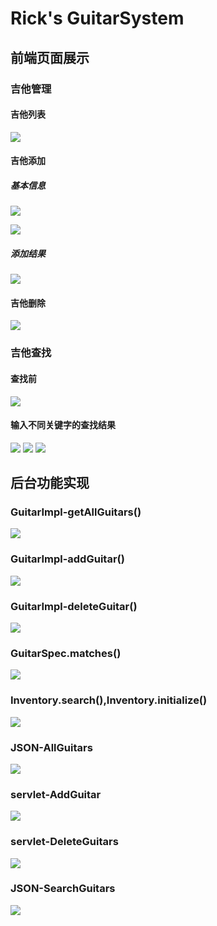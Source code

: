 # Rick's GuitarSystem

## 前端页面展示

### 吉他管理

#### 吉他列表

![](http://r.photo.store.qq.com/psb?/fc7abdff-20dd-4da1-b830-d134f07a8321/C4*SOJ1SFdp6GfO8QiMEwiCiQkNhWbzMIOMNXEB8Z4g!/o/dAQBAAAAAAAA&ek=1&kp=1&pt=0&bo=PQSAAhYFAAMFCIA!&sce=50-0-0&rf=viewer_311)

#### 吉他添加

##### 基本信息
![](http://r.photo.store.qq.com/psb?/fc7abdff-20dd-4da1-b830-d134f07a8321/2TEnsUolZ5600zjzNOWR26.*8TBvziMdrZTR663qorc!/o/dAgBAAAAAAAA&ek=1&kp=1&pt=0&bo=PASAAhUFAAMFCII!&sce=50-0-0&rf=viewer_311)

![](http://r.photo.store.qq.com/psb?/fc7abdff-20dd-4da1-b830-d134f07a8321/Ok0jV*xvjoyeUiZTwOfKZ8.aYxKPlQfaL77UUK8**uo!/o/dAgBAAAAAAAA&ek=1&kp=1&pt=0&bo=PgSAAhcFAAMFCII!&sce=50-0-0&rf=viewer_311)

##### 添加结果
![](http://r.photo.store.qq.com/psb?/fc7abdff-20dd-4da1-b830-d134f07a8321/1mD0OzUz5yChjl1a.5XJyCpau9ZcJfRy4h9CGrKy71I!/o/dAQBAAAAAAAA&ek=1&kp=1&pt=0&bo=PQSAAhYFAAMFCIA!&sce=50-0-0&rf=viewer_311)

#### 吉他删除

![](http://r.photo.store.qq.com/psb?/fc7abdff-20dd-4da1-b830-d134f07a8321/gwo2x.C9FdYOHx2lvSpnlJin7jTWmbAaySJ6hbAPxvE!/o/dAgBAAAAAAAA&ek=1&kp=1&pt=0&bo=PgSAAhcFAAMFCII!&sce=50-0-0&rf=viewer_311)


### 吉他查找

#### 查找前
![](http://r.photo.store.qq.com/psb?/fc7abdff-20dd-4da1-b830-d134f07a8321/Gr9KtYFgv6JEeUPmdBm9VUm*ikUNdjgH6221xBYn1co!/o/dFkBAAAAAAAA&ek=1&kp=1&pt=0&bo=PASAAhUFAAMFCII!&sce=50-0-0&rf=viewer_311)

#### 输入不同关键字的查找结果
![](http://r.photo.store.qq.com/psb?/fc7abdff-20dd-4da1-b830-d134f07a8321/H0eRa5O8XaUg9c4nkT8WskZPRsSVld3NwPXVgYkKULw!/o/dAgBAAAAAAAA&ek=1&kp=1&pt=0&bo=OwSAAhQFAAMFCIQ!&sce=50-0-0&rf=viewer_311)
![](http://r.photo.store.qq.com/psb?/fc7abdff-20dd-4da1-b830-d134f07a8321/BPalQivVEyu4zM*Y5ouiVFic2pcy0c9d.1p7f.xPwiA!/o/dAgBAAAAAAAA&ek=1&kp=1&pt=0&bo=OwSAAhQFAAMFCIQ!&sce=50-0-0&rf=viewer_311)
![](http://r.photo.store.qq.com/psb?/fc7abdff-20dd-4da1-b830-d134f07a8321/.Vi3C9mAaeQngD64bo6bO0aeZorUehzYXaD4aCsReJE!/o/dAgBAAAAAAAA&ek=1&kp=1&pt=0&bo=PgSAAhcFAAMFCII!&sce=50-0-0&rf=viewer_311)


## 后台功能实现

### GuitarImpl-getAllGuitars()
![](http://r.photo.store.qq.com/psb?/fc7abdff-20dd-4da1-b830-d134f07a8321/x0W4Gd5hLRvhSfAc5MRlbqAIOEff0j*PUZjMyhgz5HU!/o/dGcAAAAAAAAA&ek=1&kp=1&pt=0&bo=QQSAAhsFAAMFCPE!&sce=50-0-0&rf=viewer_311)

### GuitarImpl-addGuitar()
![](http://r.photo.store.qq.com/psb?/fc7abdff-20dd-4da1-b830-d134f07a8321/YbPW6*kM79XxUTdInUTuupyMj0dvdS7sace5KDdXk1c!/o/dAgBAAAAAAAA&ek=1&kp=1&pt=0&bo=QASAAhkFAAMFCPI!&sce=50-0-0&rf=viewer_311)

### GuitarImpl-deleteGuitar()
![](http://r.photo.store.qq.com/psb?/fc7abdff-20dd-4da1-b830-d134f07a8321/BngDON8PVDckx3y4x6rqw2.TgebEbVtyMRtwH7SELMA!/o/dAgBAAAAAAAA&ek=1&kp=1&pt=0&bo=QASAAhoFAAMFCPE!&sce=50-0-0&rf=viewer_311)

### GuitarSpec.matches()
![](http://r.photo.store.qq.com/psb?/fc7abdff-20dd-4da1-b830-d134f07a8321/6D3LMSaXoRSa3OS9UB6UTDaMM0.wDNAkjn3wWvkXoLg!/o/dAQBAAAAAAAA&ek=1&kp=1&pt=0&bo=PASAAhUFAAMFCII!&sce=50-0-0&rf=viewer_311)

### Inventory.search(),Inventory.initialize()
![](http://r.photo.store.qq.com/psb?/fc7abdff-20dd-4da1-b830-d134f07a8321/ZBus.u75tRDN4mBqqJls.7Ful4JCRqo1Nlnyy3i7r.Q!/o/dAgBAAAAAAAA&ek=1&kp=1&pt=0&bo=OwSAAhQFAAMFCIQ!&sce=50-0-0&rf=viewer_311)

### JSON-AllGuitars
![](http://r.photo.store.qq.com/psb?/fc7abdff-20dd-4da1-b830-d134f07a8321/3oWE7WgjeMXlj740suj.kHpqmmHKwJ6EzQwMXDda7j8!/o/dGIAAAAAAAAA&ek=1&kp=1&pt=0&bo=OwSAAhQFAAMFCIQ!&sce=50-0-0&rf=viewer_311)

### servlet-AddGuitar
![](http://r.photo.store.qq.com/psb?/fc7abdff-20dd-4da1-b830-d134f07a8321/9X2Y66fo3yJSDvN0zWIzvn2oJLenvZ1LLaccqOXOMWs!/o/dAgBAAAAAAAA&ek=1&kp=1&pt=0&bo=PgSAAhcFAAMFCII!&sce=50-0-0&rf=viewer_311)

### servlet-DeleteGuitars
![](http://r.photo.store.qq.com/psb?/fc7abdff-20dd-4da1-b830-d134f07a8321/CxPrhlsO02cRxH8FDzMCwfaqy9vr.x8D.DCnA200KBo!/o/dAgBAAAAAAAA&ek=1&kp=1&pt=0&bo=OwSAAhQFAAMFCIQ!&sce=50-0-0&rf=viewer_311)

### JSON-SearchGuitars
![](http://r.photo.store.qq.com/psb?/fc7abdff-20dd-4da1-b830-d134f07a8321/Iw36tYrPFNQcTFycdqXQlF7kQ2GmoW4KbQ3gzIsh.Zg!/o/dAQBAAAAAAAA&ek=1&kp=1&pt=0&bo=OASAAhAFAAMFCIM!&sce=50-0-0&rf=viewer_311)







